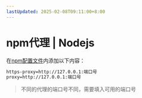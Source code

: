 ```yaml
---
lastUpdated: 2025-02-08T09:11:00+8:00
---
```


# npm代理 | Nodejs

在[npm配置文件](/Nodejs/Npmrc)内添加以下内容：

```txt
https-proxy=http://127.0.0.1:端口号
proxy=http://127.0.0.1:端口号
```

> 不同的代理的端口号不同，需要填入可用的端口号

